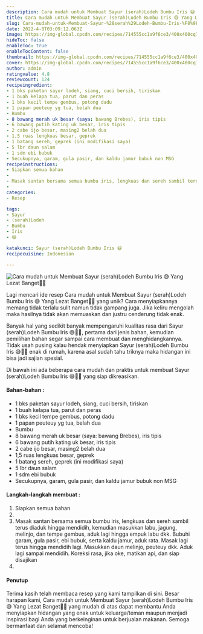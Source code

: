 ```yaml
---
description: Cara mudah untuk Membuat Sayur (serah)Lodeh Bumbu Iris 😅 Yang Lezat Banget"
title: Cara mudah untuk Membuat Sayur (serah)Lodeh Bumbu Iris 😅 Yang Lezat Banget
slug: Cara-mudah-untuk-Membuat-Sayur-%28serah%29Lodeh-Bumbu-Iris-%F0%9F%98%85-Yang-Lezat-Banget
date: 2022-4-8T03:09:12.063Z
image: https://img-global.cpcdn.com/recipes/714555cc1a9f6ce3/400x400cq70/photo.jpg
hideToc: false
enableToc: true
enableTocContent: false
thumbnail: https://img-global.cpcdn.com/recipes/714555cc1a9f6ce3/400x400cq70/photo.jpg
cover: https://img-global.cpcdn.com/recipes/714555cc1a9f6ce3/400x400cq70/photo.jpg
author: admin
ratingvalue: 4.8
reviewcount: 124
recipeingredient:
- 1 bks paketan sayur lodeh, siang, cuci bersih, tiriskan
- 1 buah kelapa tua, parut dan peras
- 1 bks kecil tempe gembus, potong dadu
- 1 papan peuteuy yg tua, belah dua
- Bumbu
- 8 bawang merah uk besar (saya: bawang Brebes), iris tipis
- 6 bawang putih kating uk besar, iris tipis
- 2 cabe ijo besar, masing2 belah dua
- 1,5 ruas lengkuas besar, geprek
- 1 batang sereh, geprek (ini modifikasi saya)
- 5 lbr daun salam
- 1 sdm ebi bubuk
- Secukupnya, garam, gula pasir, dan kaldu jamur bubuk non MSG
recipeinstructions:
- Siapkan semua bahan
- 
- Masak santan bersama semua bumbu iris, lengkuas dan sereh sambil terus diaduk hingga mendidih, kemudian masukkan labu, jagung, melinjo, dan tempe gembus, aduk lagi hingga empuk labu dkk. Bubuhi garam, gula pasir, ebi bubuk, serta kaldu jamur, aduk rata. Masak lagi terus hingga mendidih lagi. Masukkan daun melinjo, peuteuy dkk. Aduk lagi sampai mendidih. Koreksi rasa, jika oke, matikan api, dan siap disajikan
- 
categories:
- Resep

tags:
- Sayur
- (serah)Lodeh
- Bumbu
- Iris
- 😅

katakunci: Sayur (serah)Lodeh Bumbu Iris 😅
recipecuisine: Indonesian

---
```


![Cara mudah untuk Membuat Sayur (serah)Lodeh Bumbu Iris 😅 Yang Lezat Banget👩‍🍳](https://img-global.cpcdn.com/recipes/714555cc1a9f6ce3/400x400cq70/photo.jpg)

Lagi mencari ide resep Cara mudah untuk Membuat Sayur (serah)Lodeh Bumbu Iris 😅 Yang Lezat Banget👩‍🍳 yang unik? Cara menyiapkannya memang tidak terlalu sulit namun tidak gampang juga. Jika keliru mengolah maka hasilnya tidak akan memuaskan dan justru cenderung tidak enak.

Banyak hal yang sedikit banyak mempengaruhi kualitas rasa dari Sayur (serah)Lodeh Bumbu Iris 😅👩‍🍳, pertama dari jenis bahan, kemudian pemilihan bahan segar sampai cara membuat dan menghidangkannya. Tidak usah pusing kalau hendak menyiapkan Sayur (serah)Lodeh Bumbu Iris 😅👩‍🍳 enak di rumah, karena asal sudah tahu triknya maka hidangan ini bisa jadi sajian spesial.

Di bawah ini ada beberapa cara mudah dan praktis untuk membuat Sayur (serah)Lodeh Bumbu Iris 😅👩‍🍳 yang siap dikreasikan.

<!--inarticleads1-->

#### Bahan-bahan :

- 1 bks paketan sayur lodeh, siang, cuci bersih, tiriskan
- 1 buah kelapa tua, parut dan peras
- 1 bks kecil tempe gembus, potong dadu
- 1 papan peuteuy yg tua, belah dua
- Bumbu
- 8 bawang merah uk besar (saya: bawang Brebes), iris tipis
- 6 bawang putih kating uk besar, iris tipis
- 2 cabe ijo besar, masing2 belah dua
- 1,5 ruas lengkuas besar, geprek
- 1 batang sereh, geprek (ini modifikasi saya)
- 5 lbr daun salam
- 1 sdm ebi bubuk
- Secukupnya, garam, gula pasir, dan kaldu jamur bubuk non MSG

<!--inarticleads2-->

#### Langkah-langkah membuat :

1. Siapkan semua bahan
1. 
1. Masak santan bersama semua bumbu iris, lengkuas dan sereh sambil terus diaduk hingga mendidih, kemudian masukkan labu, jagung, melinjo, dan tempe gembus, aduk lagi hingga empuk labu dkk. Bubuhi garam, gula pasir, ebi bubuk, serta kaldu jamur, aduk rata. Masak lagi terus hingga mendidih lagi. Masukkan daun melinjo, peuteuy dkk. Aduk lagi sampai mendidih. Koreksi rasa, jika oke, matikan api, dan siap disajikan
1. 

#### Penutup

Terima kasih telah membaca resep yang kami tampilkan di sini. Besar harapan kami, Cara mudah untuk Membuat Sayur (serah)Lodeh Bumbu Iris 😅 Yang Lezat Banget👩‍🍳 yang mudah di atas dapat membantu Anda menyiapkan hidangan yang enak untuk keluarga/teman maupun menjadi inspirasi bagi Anda yang berkeinginan untuk berjualan makanan. Semoga bermanfaat dan selamat mencoba!